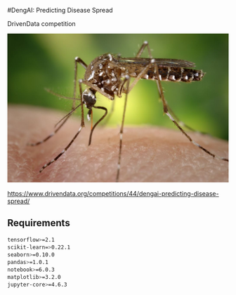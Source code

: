 #DengAI: Predicting Disease Spread

DrivenData competition

![alt text](img/main.jpg "Logo Title Text 1")

https://www.drivendata.org/competitions/44/dengai-predicting-disease-spread/

## Requirements

```bash
tensorflow>=2.1
scikit-learn=>0.22.1
seaborn>=0.10.0
pandas>=1.0.1
notebook>=6.0.3
matplotlib>=3.2.0
jupyter-core>=4.6.3
```